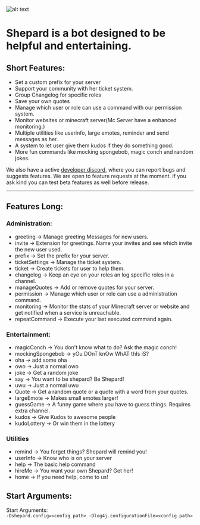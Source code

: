 ![alt text](https://cdn.discordapp.com/attachments/336844498124668938/635943240163393536/shepard_bot_banner.png "Shepard Logo")

# Shepard is a bot designed to be helpful and entertaining.

## Short Features:
* Set a custom prefix for your server
* Support your community with her ticket system.
* Group Changelog for specific roles
* Save your own quotes
* Manage which user or role can use a command with our permission system.
* Monitor websites or minecraft server(Mc Server have a enhanced monitoring.)
* Multiple utilities like userinfo, large emotes, reminder and send messages as her.
* A system to let user give them kudos if they do something good.
* More fun commands like mocking spongebob, magic conch and random jokes.

We also have a active [developer discord](https://discordapp.com/invite/zz4cDgE), where you can report bugs and suggests features. We are open to feature requests at the moment.
If you ask kind you can test beta features as well before release.

***

## Features Long:

### Administration:
* greeting -> Manage greeting Messages for new users.
* invite -> Extension for greetings. Name your invites and see which invite the new user used.
* prefix -> Set the prefix for your server.
* ticketSettings -> Manage the ticket system.
* ticket -> Create tickets for user to help them.
* changelog -> Keep an eye on your roles an log specific roles in a channel.
* manageQuotes -> Add or remove quotes for your server.
* permission -> Manage which user or role can use a administration command.
* monitoring -> Monitor the stats of your Minecraft server or website and get notified when a service is unreachable.
* repeatCommand -> Execute your last executed command again.

### Entertainment:
* magicConch -> You don't know what to do? Ask the magic conch!
* mockingSpongebob -> yOu DOnT knOw WhAT thIs iS?
* oha -> add some oha
* owo -> Just a normal owo
* joke -> Get a random joke
* say -> You want to be shepard? Be Shepard!
* uwu -> Just a normal uwu
* Quote -> Get a random quote or a quote with a word from your quotes.
* largeEmote -> Makes small emotes larger!
* guessGame -> A funny game where you have to guess things. Requires extra channel.
* kudos -> Give Kudos to awesome people
* kudoLottery -> Or win them in the lottery

### Utilities
* remind -> You forget things? Shepard will remind you!
* userInfo -> Know who is on your server
* help -> The basic help command
* hireMe -> You want your own Shepard? Get her!
* home -> If you need help, come to us!



## Start Arguments:
Start Arguments:  
`-Dshepard.config=<config path> -Dlog4j.configurationFile=<config path>`
